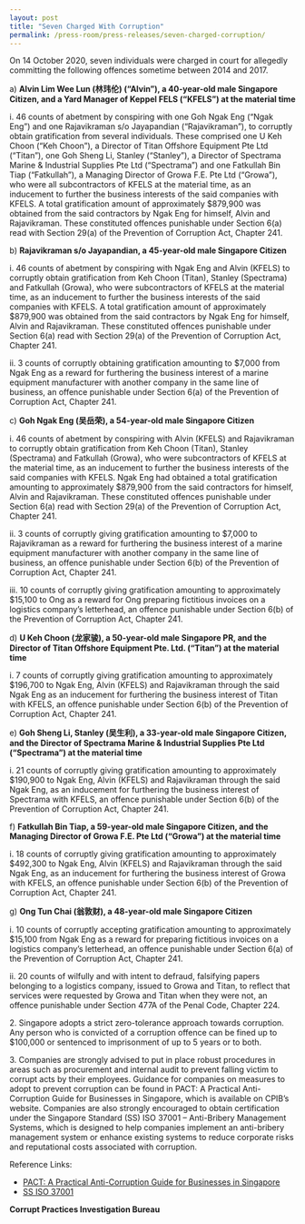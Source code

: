 ```yaml
---
layout: post
title: "Seven Charged With Corruption"
permalink: /press-room/press-releases/seven-charged-corruption/
---
```

On 14 October 2020, seven individuals were charged in court for allegedly committing the following offences sometime between 2014 and 2017.

a)    **Alvin Lim Wee Lun (林玮伦) (“Alvin”), a 40-year-old male Singapore Citizen, and a Yard Manager of Keppel FELS (“KFELS”) at the material time**

i.    46 counts of abetment by conspiring with one Goh Ngak Eng (“Ngak Eng”) and one Rajavikraman s/o Jayapandian (“Rajavikraman”), to corruptly obtain gratification from several individuals. These comprised one U Keh Choon (“Keh Choon”), a Director of Titan Offshore Equipment Pte Ltd (“Titan”), one Goh Sheng Li, Stanley (“Stanley”), a Director of Spectrama Marine & Industrial Supplies Pte Ltd (“Spectrama”) and one Fatkullah Bin Tiap (“Fatkullah”), a Managing Director of Growa F.E. Pte Ltd (“Growa”), who were all subcontractors of KFELS at the material time, as an inducement to further the business interests of the said companies with KFELS.  A  total gratification amount of approximately $879,900 was obtained from the said contractors by Ngak Eng for himself, Alvin and Rajavikraman. These constituted offences punishable under Section 6(a) read with Section 29(a) of the Prevention of Corruption Act, Chapter 241.

b)    **Rajavikraman s/o Jayapandian, a 45-year-old male Singapore Citizen**

i.    46 counts of abetment by conspiring with Ngak Eng and Alvin (KFELS) to corruptly obtain gratification from Keh Choon (Titan), Stanley (Spectrama) and Fatkullah (Growa), who were subcontractors of KFELS at the material time, as an inducement to further the business interests of the said companies with KFELS. A total gratification amount of approximately $879,900 was obtained from the said contractors by Ngak Eng for himself, Alvin and Rajavikraman. These constituted offences punishable under Section 6(a) read with Section 29(a) of the Prevention of Corruption Act, Chapter 241. 

ii.    3 counts of corruptly obtaining gratification amounting to $7,000 from Ngak Eng as a reward for furthering the business interest of a marine equipment manufacturer with another company in the same line of business, an offence punishable under Section 6(a) of the Prevention of Corruption Act, Chapter 241.

c)    **Goh Ngak Eng (吴岳荣), a 54-year-old male Singapore Citizen**

i.    46 counts of abetment by conspiring with Alvin (KFELS) and Rajavikraman to corruptly obtain gratification from Keh Choon (Titan), Stanley (Spectrama) and Fatkullah (Growa), who were subcontractors of KFELS at the material time, as an inducement to further the business interests of the said companies with KFELS. Ngak Eng had obtained a total gratification amounting to approximately $879,900 from the said contractors for himself, Alvin and Rajavikraman. These constituted offences punishable under Section 6(a) read with Section 29(a) of the Prevention of Corruption Act, Chapter 241.

ii.    3 counts of corruptly giving gratification amounting to $7,000 to Rajavikraman as a reward for furthering the business interest of a marine equipment manufacturer with another company in the same line of business, an offence punishable under Section 6(b) of the Prevention of Corruption Act, Chapter 241.

iii.   10 counts of corruptly giving gratification amounting to approximately $15,100 to Ong as a reward for Ong preparing fictitious invoices on a logistics company’s letterhead, an offence punishable under Section 6(b) of the Prevention of Corruption Act, Chapter 241.

d)    **U Keh Choon (龙家骏), a 50-year-old male Singapore PR, and the Director of Titan Offshore Equipment Pte. Ltd. (“Titan”) at the material time**

i.    7 counts of corruptly giving gratification amounting to approximately $196,700 to Ngak Eng, Alvin (KFELS) and Rajavikraman through the said Ngak Eng as an inducement for furthering the business interest of Titan with KFELS, an offence punishable under Section 6(b) of the Prevention of Corruption Act, Chapter 241.

e)    **Goh Sheng Li, Stanley (吴生利), a 33-year-old male Singapore Citizen, and the Director of Spectrama Marine & Industrial Supplies Pte Ltd (“Spectrama”) at the material time**

i.    21 counts of corruptly giving gratification amounting to approximately $190,900 to Ngak Eng, Alvin (KFELS) and Rajavikraman through the said Ngak Eng, as an inducement for furthering the business interest of Spectrama with KFELS, an offence punishable under Section 6(b) of the Prevention of Corruption Act, Chapter 241.

f)    **Fatkullah Bin Tiap, a 59-year-old male Singapore Citizen, and the Managing Director of Growa F.E. Pte Ltd (“Growa”) at the material time**

i.    18 counts of corruptly giving gratification amounting to approximately $492,300 to Ngak Eng, Alvin (KFELS) and Rajavikraman through the said Ngak Eng, as an inducement for furthering the business interest of Growa with KFELS, an offence punishable under Section 6(b) of the Prevention of Corruption Act, Chapter 241.

g)    **Ong Tun Chai (翁敦财), a 48-year-old male Singapore Citizen**

i.    10 counts of corruptly accepting gratification amounting to approximately $15,100 from Ngak Eng as a reward for preparing fictitious invoices on a logistics company’s letterhead, an offence punishable under Section 6(a) of the Prevention of Corruption Act, Chapter 241.

ii.    20 counts of wilfully and with intent to defraud, falsifying papers belonging to a logistics company, issued to Growa and Titan, to reflect that services were requested by Growa and Titan when they were not, an offence punishable under Section 477A of the Penal Code, Chapter 224.

2\.          Singapore adopts a strict zero-tolerance approach towards corruption. Any person who is convicted of a corruption offence can be fined up to $100,000 or sentenced to imprisonment of up to 5 years or to both.

3\.          Companies are strongly advised to put in place robust procedures in areas such as procurement and internal audit to prevent falling victim to corrupt acts by their employees. Guidance for companies on measures to adopt to prevent corruption can be found in PACT: A Practical Anti-Corruption Guide for Businesses in Singapore, which is available on CPIB’s website. Companies are also strongly encouraged to obtain certification under the Singapore Standard (SS) ISO 37001 – Anti-Bribery Management Systems, which is designed to help companies implement an anti-bribery management system or enhance existing systems to reduce corporate risks and reputational costs associated with corruption. 

Reference Links:
* [PACT: A Practical Anti-Corruption Guide for Businesses in Singapore](/research-room/publications/anti-corruption-guide-for-businesses/)<br>
* [SS ISO 37001](/research-room/publications/ss-iso-37001/)
 
**Corrupt Practices Investigation Bureau**
